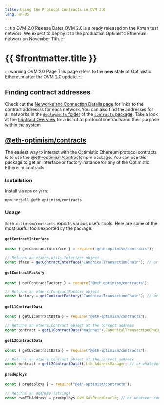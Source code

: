 ```yaml
---
title: Using the Protocol Contracts in OVM 2.0
lang: en-US
---
```


::: tip OVM 2.0 Release Dates
OVM 2.0 is already released on the Kovan test network.
We expect to deploy it to the production Optimistic Ethereum network on November 11th.
:::


# {{ $frontmatter.title }}

::: warning OVM 2.0 Page
This page refers to the **new** state of Optimistic Ethereum after the
OVM 2.0 update. 
:::

## Finding contract addresses

Check out the [Networks and Connection Details page](../../infra/networks.md) for links to the contract addresses for each network.
You can also find the addresses for all networks in the [`deployments` folder](https://github.com/ethereum-optimism/optimism/tree/master/packages/contracts/deployments) of the [`contracts` package](https://github.com/ethereum-optimism/optimism/tree/master/packages/contracts).
Take a look at the [Contract Overview](../../protocol/protocol-2.0.md) for a list of all protocol contracts and their purpose within the system.

## [@eth-optimism/contracts](https://github.com/ethereum-optimism/optimism/tree/master/packages/contracts)

The easiest way to interact with the Optimistic Ethereum protocol contracts is to use the [@eth-optimism/contracts](https://github.com/ethereum-optimism/optimism/tree/master/packages/contracts) npm package.
You can use this package to get an interface or factory instance for any of the Optimistic Ethereum contracts.

### Installation

Install via `npm` or `yarn`:

```sh
npm install @eth-optimism/contracts
```

### Usage

`@eth-optimism/contracts` exports various useful tools.
Here are some of the most useful tools exported by the package:

#### `getContractInterface`

```js
const { getContractInterface } = require("@eth-optimism/contracts");

// Returns an ethers.utils.Interface object
const iface = getContractInterface("CanonicalTransactionChain"); // or whatever contract
```

#### `getContractFactory`

```js
const { getContractFactory } = require("@eth-optimism/contracts");

// Returns an ethers.ContractFactory object
const factory = getContractFactory("CanonicalTransactionChain"); // or whatever contract
```

#### `getL1ContractData`

```js
const { getL1ContractData } = require("@eth-optimism/contracts");

// Returns an ethers.Contract object at the correct address
const contract = getL1ContractData("mainnet").CanonicalTransactionChain; // or whatever contract
```

#### `getL2ContractData`

```js
const { getL2ContractData } = require("@eth-optimism/contracts");

// Returns an ethers.Contract object at the correct address
const contract = getL2ContractData().Lib_AddressManager; // or whatever contract
```

#### `predeploys`

```js
const { predeploys } = require("@eth-optimism/contracts");

// Returns an address (string)
const ovmETHAddress = predeploys.OVM_GasPriceOracle; // or whatever contract
```